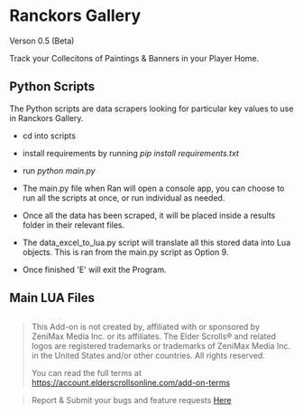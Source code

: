 # Ranckors Gallery

Verson 0.5 (Beta)

Track your Collecitons of Paintings & Banners in your Player Home. 

## Python Scripts

The Python scripts are data scrapers looking for particular key values to use in Ranckors Gallery.
- cd into scripts
- install requirements by running *pip install requirements.txt* 
- run *python main.py*

- The main.py file when Ran will open a console app, you can choose to run all the scripts at once, or run individual as needed. 
- Once all the data has been scraped, it will be placed inside a results folder in their relevant files.
- The data_excel_to_lua.py script will translate all this stored data into Lua objects. This is ran from the main.py script as Option 9.
- Once finished 'E' will exit the Program.

## Main LUA Files



##

> This Add-on is not created by, affiliated with or sponsored by ZeniMax Media Inc. or its affiliates.
> The Elder Scrolls® and related logos are registered trademarks or trademarks of ZeniMax Media Inc. in the United States and/or other countries.
> All rights reserved.  
>
> You can read the full terms at https://account.elderscrollsonline.com/add-on-terms

> Report & Submit your bugs and feature requests [Here](https://illyriat.com)